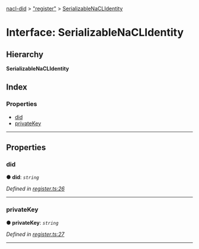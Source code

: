 [nacl-did](../README.md) > ["register"](../modules/_register_.md) > [SerializableNaCLIdentity](../interfaces/_register_.serializablenaclidentity.md)

# Interface: SerializableNaCLIdentity

## Hierarchy

**SerializableNaCLIdentity**

## Index

### Properties

* [did](_register_.serializablenaclidentity.md#did)
* [privateKey](_register_.serializablenaclidentity.md#privatekey)

---

## Properties

<a id="did"></a>

###  did

**● did**: *`string`*

*Defined in [register.ts:26](https://github.com/uport-project/nacl-did/blob/323afe1/src/register.ts#L26)*

___
<a id="privatekey"></a>

###  privateKey

**● privateKey**: *`string`*

*Defined in [register.ts:27](https://github.com/uport-project/nacl-did/blob/323afe1/src/register.ts#L27)*

___

